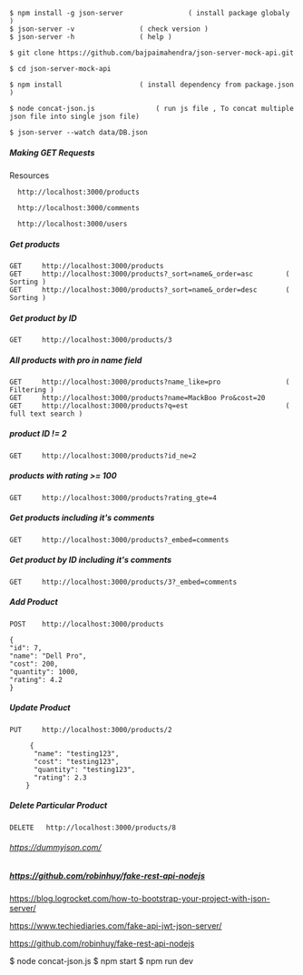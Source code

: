 	$ npm install -g json-server          		( install package globaly )
	$ json-server -v  				( check version )
	$ json-server -h  				( help )
	
	$ git clone https://github.com/bajpaimahendra/json-server-mock-api.git
	
	$ cd json-server-mock-api
	
	$ npm install					( install dependency from package.json )
	
	$ node concat-json.js 				( run js file , To concat multiple json file into single json file)
	
	$ json-server --watch data/DB.json


##### Making GET Requests

  Resources
  
	  http://localhost:3000/products

	  http://localhost:3000/comments

	  http://localhost:3000/users

##### Get products
  	GET 	http://localhost:3000/products
  	GET 	http://localhost:3000/products?_sort=name&_order=asc        ( Sorting )
  	GET 	http://localhost:3000/products?_sort=name&_order=desc 		( Sorting )

##### Get product by ID
  	GET 	http://localhost:3000/products/3

##### All products with pro in name field
  	GET 	http://localhost:3000/products?name_like=pro   				( Filtering )
  	GET 	http://localhost:3000/products?name=MackBoo Pro&cost=20
  	GET 	http://localhost:3000/products?q=est 						( full text search )

##### product ID != 2	
  	GET 	http://localhost:3000/products?id_ne=2

##### products with rating >= 100 				
  	GET 	http://localhost:3000/products?rating_gte=4

##### Get products including it's comments
  	GET 	http://localhost:3000/products?_embed=comments

##### Get product by ID including it's comments
  	GET 	http://localhost:3000/products/3?_embed=comments 

##### Add Product
	POST 	http://localhost:3000/products
 
	{
	"id": 7,
	"name": "Dell Pro",
	"cost": 200,
	"quantity": 1000,
	"rating": 4.2
	}

##### Update Product
 	PUT 	http://localhost:3000/products/2
 
	     {
	      "name": "testing123",
	      "cost": "testing123",
	      "quantity": "testing123",
	      "rating": 2.3
	    }  

#####  Delete Particular Product
	DELETE 	 http://localhost:3000/products/8

###### https://dummyjson.com/
##### https://github.com/robinhuy/fake-rest-api-nodejs


https://blog.logrocket.com/how-to-bootstrap-your-project-with-json-server/

https://www.techiediaries.com/fake-api-jwt-json-server/





https://github.com/robinhuy/fake-rest-api-nodejs


$ node concat-json.js
$ npm start
$ npm run dev